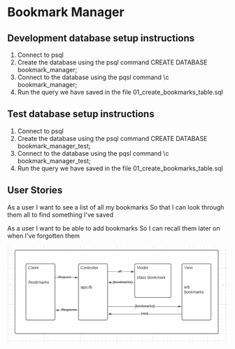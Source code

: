 
# Bookmark Manager

## Development database setup instructions
1. Connect to psql
2. Create the database using the psql command CREATE DATABASE bookmark_manager;
3. Connect to the database using the pqsl command \c bookmark_manager;
4. Run the query we have saved in the file 01_create_bookmarks_table.sql

## Test database setup instructions
1. Connect to psql
2. Create the database using the psql command CREATE DATABASE bookmark_manager_test;
3. Connect to the database using the pqsl command \c bookmark_manager_test;
4. Run the query we have saved in the file 01_create_bookmarks_table.sql

## User Stories

As a user
I want to see a list of all my bookmarks
So that I can look through them all to find something I've saved

As a user
I want to be able to add bookmarks
So I can recall them later on when I've forgotten them

![Screenshot](user_story_1_rough_model.png)

